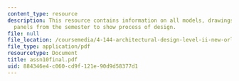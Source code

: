 ```yaml
---
content_type: resource
description: This resource contains information on all models, drawings, sketches,
  panels from the semester to show process of design.
file: null
file_location: /coursemedia/4-144-architectural-design-level-ii-new-orleans-studio-spring-2006/884346e4c060cd9f121e90d9d58377d1_assn10final.pdf
file_type: application/pdf
resourcetype: Document
title: assn10final.pdf
uid: 884346e4-c060-cd9f-121e-90d9d58377d1
---
```

